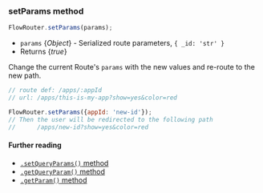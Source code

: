 ### setParams method

```js
FlowRouter.setParams(params);
```
 - `params` {*Object*} - Serialized route parameters, `{ _id: 'str' }`
 - Returns {*true*}

Change the current Route's `params` with the new values and re-route to the new path.

```js
// route def: /apps/:appId
// url: /apps/this-is-my-app?show=yes&color=red

FlowRouter.setParams({appId: 'new-id'});
// Then the user will be redirected to the following path
//      /apps/new-id?show=yes&color=red
```

#### Further reading
 - [`.setQueryParams()` method](https://github.com/veliovgroup/flow-router/blob/master/docs/api/setQueryParams.md)
 - [`.getQueryParam()` method](https://github.com/veliovgroup/flow-router/blob/master/docs/api/getQueryParam.md)
 - [`.getParam()` method](https://github.com/veliovgroup/flow-router/blob/master/docs/api/getParam.md)
